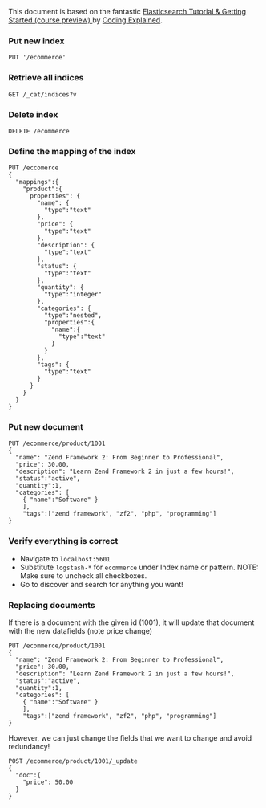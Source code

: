 This document is based on the fantastic [Elasticsearch Tutorial & Getting Started (course preview) ](https://www.youtube.com/watch?v=ksTTlXNLick) by [Coding Explained](https://www.youtube.com/channel/UCUaTRF8LDgE6rQoduLWsErA).

### Put new index

```
PUT '/ecommerce'
```

### Retrieve all indices

```
GET /_cat/indices?v
```

### Delete index

```
DELETE /ecommerce
```

###  Define the mapping of the index

```
PUT /eccomerce
{
  "mappings":{
    "product":{
      properties": {
        "name": {
          "type":"text"
        },
        "price": {
          "type":"text"
        },
        "description": {
          "type":"text"
        },
        "status": {
          "type":"text"
        },
        "quantity": {
          "type":"integer"
        },
        "categories": {
          "type":"nested",
          "properties":{
            "name":{
              "type":"text"
            }
          }
        },
        "tags": {
          "type":"text"
        }
      }
    }
  }
}

```

### Put new document

```
PUT /ecommerce/product/1001
{
  "name": "Zend Framework 2: From Beginner to Professional",
  "price": 30.00,
  "description": "Learn Zend Framework 2 in just a few hours!",
  "status":"active",
  "quantity":1,
  "categories": [
    { "name":"Software" }
    ],
    "tags":["zend framework", "zf2", "php", "programming"]
}
```

### Verify everything is correct

* Navigate to `localhost:5601`
* Substitute `logstash-*` for `ecommerce` under Index name or pattern. NOTE: Make sure to uncheck all checkboxes.
* Go to discover and search for anything you want!

### Replacing documents

If there is a document with the given id (1001), it will update that document with the new datafields (note price change)

```
PUT /ecommerce/product/1001
{
  "name": "Zend Framework 2: From Beginner to Professional",
  "price": 30.00,
  "description": "Learn Zend Framework 2 in just a few hours!",
  "status":"active",
  "quantity":1,
  "categories": [
    { "name":"Software" }
    ],
    "tags":["zend framework", "zf2", "php", "programming"]
}
```

However, we can just change the fields that we want to change and avoid redundancy!

```
POST /ecommerce/product/1001/_update
{
  "doc":{
    "price": 50.00
  }
}
```
